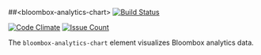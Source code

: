 
##&lt;bloombox-analytics-chart&gt;  [![Build Status](https://buildbot.hq.mm-corp.systems/jenkins/buildStatus/icon?job=Bloombox/elements/bloombox-analytics-chart)](https://buildbot.hq.mm-corp.systems/jenkins/job/Bloombox/elements/bloombox-analytics-chart)

[![Code Climate](https://codeclimate.com/repos/58a20ad455995a547a000001/badges/54b2182cb3f0a07499e7/gpa.svg)](https://codeclimate.com/repos/58a20ad455995a547a000001/feed) [![Issue Count](https://codeclimate.com/repos/58a20ad455995a547a000001/badges/54b2182cb3f0a07499e7/issue_count.svg)](https://codeclimate.com/repos/58a20ad455995a547a000001/feed)

The `bloombox-analytics-chart` element visualizes Bloombox analytics data.
